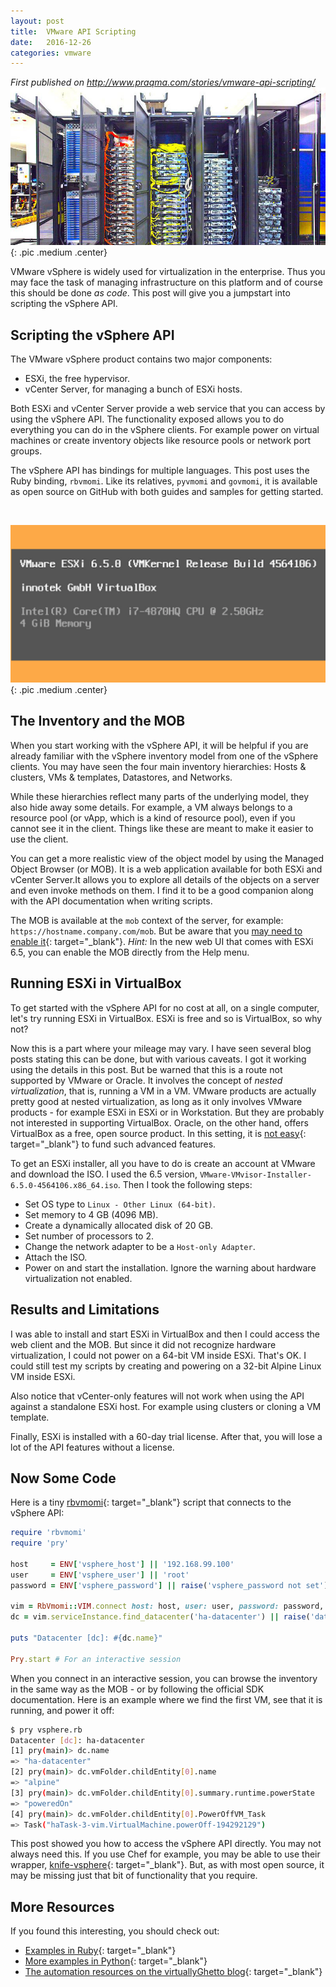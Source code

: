 ```yaml
---
layout: post
title:  VMware API Scripting
date:   2016-12-26
categories: vmware
---
```


*First published on <http://www.praqma.com/stories/vmware-api-scripting/>*
![Servers](/images/multipleserver.jpg){: .pic .medium .center}

VMware vSphere is widely used for virtualization in the enterprise. Thus you may face the task of managing
infrastructure on this platform and of course this should be done *as code*. This post will give you a jumpstart into
scripting the vSphere API.

## Scripting the vSphere API

The VMware vSphere product contains two major components:

- ESXi, the free hypervisor.
- vCenter Server, for managing a bunch of ESXi hosts.

Both ESXi and vCenter Server provide a web service that you can access by using the vSphere API. The functionality
exposed allows you to do everything you can do in the vSphere clients. For example power on virtual machines or create
inventory objects like resource pools or network port groups.

The vSphere API has bindings for multiple languages. This post uses the Ruby binding, `rbvmomi`.
Like its relatives, `pyvmomi` and `govmomi`, it is available as open source on GitHub with both guides and samples
for getting started.

<br/>

![VMware API scripting](/images/vmware-api-scripting.png){: .pic .medium .center}


## The Inventory and the MOB

When you start working with the vSphere API, it will be helpful if you are already familiar with the vSphere inventory
model from one of the vSphere clients. You may have seen the four main inventory hierarchies: Hosts & clusters,
VMs & templates, Datastores, and Networks.

While these hierarchies reflect many parts of the underlying model, they also hide away some details. For example, a VM
always belongs to a resource pool (or vApp, which is a kind of resource pool), even if you cannot see it in the
client. Things like these are meant to make it easier to use the client.

You can get a more realistic view of the object model by using the Managed Object Browser (or MOB). It is a web
application available for both ESXi and vCenter Server.It allows you to explore all details of the objects on a
server and even invoke methods on them. I find it to be a good companion along with the API documentation when writing
scripts.

The MOB is available at the `mob` context of the server, for example: `https://hostname.company.com/mob`. But be
aware that you [may need to enable it](http://www.virtuallyghetto.com/2015/02/quick-tip-vsphere-mob-is-disabled-by-default-in-esxi-6-0.html){: target="\_blank"}.
*Hint:* In the new web UI that comes with ESXi 6.5, you can enable the MOB directly from the Help menu.


## Running ESXi in VirtualBox

To get started with the vSphere API for no cost at all, on a single computer, let's try running ESXi in VirtualBox.
ESXi is free and so is VirtualBox, so why not?

Now this is a part where your mileage may vary. I have seen several blog posts stating this can be done, but with
various caveats. I got it working using the details in this post. But be warned that this is a route not supported by
VMware or Oracle. It involves the concept of *nested virtualization*, that is, running a VM in a VM. VMware products
are actually pretty good at nested virtualization, as long as it only involves VMware products - for example ESXi in
ESXi or in Workstation. But they are probably not interested in supporting VirtualBox. Oracle, on the other hand,
offers VirtualBox as a free, open source product. In this setting, it is [not easy](https://www.virtualbox.org/ticket/4032){: target="\_blank"}
to fund such advanced features.

To get an ESXi installer, all you have to do is create an account at VMware and download the ISO. I used the 6.5
version, `VMware-VMvisor-Installer-6.5.0-4564106.x86_64.iso`. Then I took the following steps:

- Set OS type to `Linux - Other Linux (64-bit)`.
- Set memory to 4 GB (4096 MB).
- Create a dynamically allocated disk of 20 GB.
- Set number of processors to 2.
- Change the network adapter to be a `Host-only Adapter`.
- Attach the ISO.
- Power on and start the installation. Ignore the warning about hardware virtualization not enabled.


## Results and Limitations

I was able to install and start ESXi in VirtualBox and then I could access the web client and the MOB.
But since it did not recognize hardware virtualization, I could not power on a 64-bit VM inside ESXi. That's OK.
I could still test my scripts by creating and powering on a 32-bit Alpine Linux VM inside ESXi.

Also notice that vCenter-only features will not work when using the API against a standalone ESXi host. For example
using clusters or cloning a VM template.

Finally, ESXi is installed with a 60-day trial license. After that, you will lose a lot of the API features without a
license.

## Now Some Code

Here is a tiny [rbvmomi](https://github.com/vmware/rbvmomi){: target="\_blank"} script that connects to the vSphere API:

```ruby
require 'rbvmomi'
require 'pry'

host     = ENV['vsphere_host'] || '192.168.99.100'
user     = ENV['vsphere_user'] || 'root'
password = ENV['vsphere_password'] || raise('vsphere_password not set')

vim = RbVmomi::VIM.connect host: host, user: user, password: password, insecure: true
dc = vim.serviceInstance.find_datacenter('ha-datacenter') || raise('datacenter not found')

puts "Datacenter [dc]: #{dc.name}"

Pry.start # For an interactive session
```

When you connect in an interactive session, you can browse the inventory in the same way as the MOB - or by following
the official SDK documentation. Here is an example where we find the first VM, see that it is running, and power it
off:

```sh
$ pry vsphere.rb
Datacenter [dc]: ha-datacenter
[1] pry(main)> dc.name
=> "ha-datacenter"
[2] pry(main)> dc.vmFolder.childEntity[0].name
=> "alpine"
[3] pry(main)> dc.vmFolder.childEntity[0].summary.runtime.powerState
=> "poweredOn"
[4] pry(main)> dc.vmFolder.childEntity[0].PowerOffVM_Task
=> Task("haTask-3-vim.VirtualMachine.powerOff-194292129")
```

This post showed you how to access the vSphere API directly. You may not always need this. If you use Chef for example,
you may be able to use their wrapper, [knife-vsphere](https://github.com/chef-partners/knife-vsphere){: target="\_blank"}. But, as with
most open source, it may be missing just that bit of functionality that you require.



## More Resources

If you found this interesting, you should check out:

- [Examples in Ruby](https://github.com/vmware/rbvmomi/tree/master/examples){: target="\_blank"}
- [More examples in Python](https://github.com/vmware/pyvmomi-community-samples){: target="\_blank"}
- [The automation resources on the virtuallyGhetto blog](http://www.virtuallyghetto.com/kickstart){: target="\_blank"}

